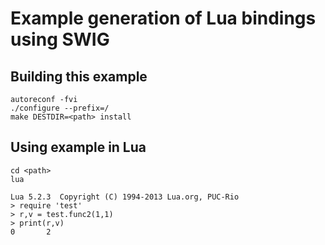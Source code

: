 # Example generation of Lua bindings using SWIG

## Building this example

```
autoreconf -fvi
./configure --prefix=/
make DESTDIR=<path> install
```

## Using example in Lua
```
cd <path>
lua

Lua 5.2.3  Copyright (C) 1994-2013 Lua.org, PUC-Rio
> require 'test'
> r,v = test.func2(1,1)
> print(r,v)
0       2

```
